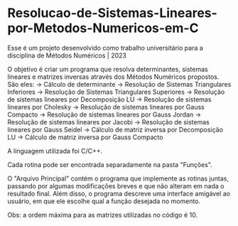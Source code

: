 # Resolucao-de-Sistemas-Lineares-por-Metodos-Numericos-em-C

Esse é um projeto desenvolvido como trabalho universitário para a disciplina de Métodos Numéricos | 2023

O objetivo é criar um programa que resolva determinantes, sistemas lineares e matrizes inversas através dos Métodos Numéricos propostos. São eles:
-> Cálculo de determinante
-> Resolução de Sistemas Triangulares Inferiores
-> Resolução de Sistemas Triangulares Superiores
-> Resolução de sistemas lineares por Decomposição LU
-> Resolução de sistemas lineares por Cholesky
-> Resolução de sistemas lineares por Gauss Compacto
-> Resolução de sistemas lineares por Gauss Jordan
-> Resolução de sistemas lineares por Jacobi
-> Resolução de sistemas lineares por Gauss Seidel
-> Cálculo de matriz inversa por Decomposição LU
-> Cálculo de matriz inversa por Gauss Compacto

A linguagem utilizada foi C/C++.

Cada rotina pode ser encontrada separadamente na pasta "Funções".

O "Arquivo Principal" contém o programa que implemente as rotinas juntas, passando por algumas modificações breves e
que não alteram em nada o resultado final. Além disso, o programa descreve uma interface amigável ao usuário, em que ele escolhe
qual a função desejada no momento.

Obs: a ordem máxima para as matrizes utilizadas no código é 10.
